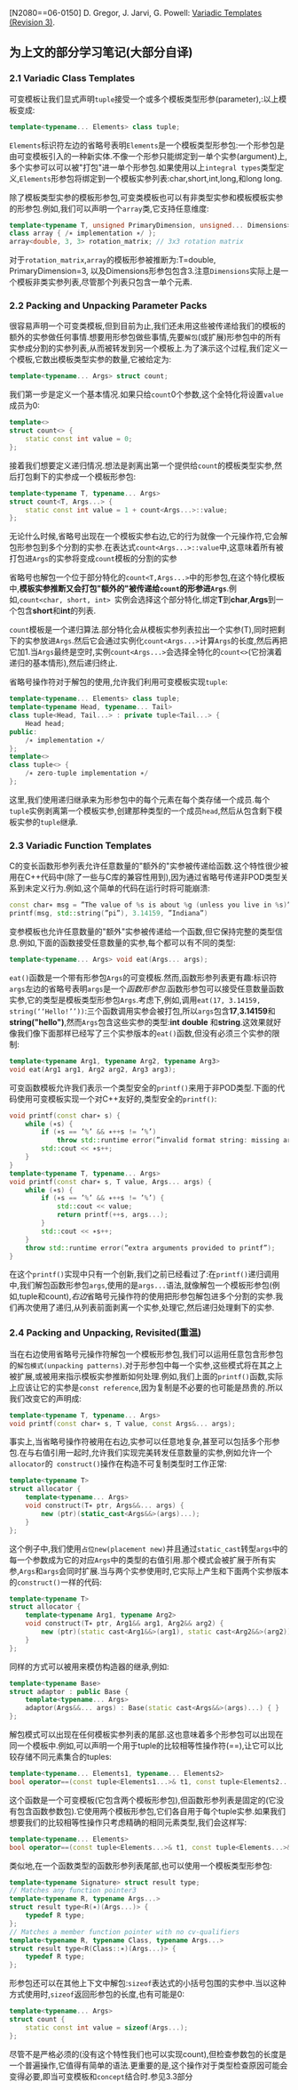[N2080==06-0150] D. Gregor, J. Jarvi, G. Powell: [Variadic Templates (Revision 3)](http://www.open-std.org/jtc1/sc22/wg21/docs/papers/2006/n2080.pdf).

## 为上文的部分学习笔记(大部分自译)

### 2.1       Variadic Class Templates
可变模板让我们显式声明`tuple`接受一个或多个模板类型形参(parameter),:以上模板变成:

``` cpp
template<typename... Elements> class tuple;
```

`Elements`标识符左边的省略号表明`Elements`是一个模板类型形参包:一个形参包是由可变模板引入的一种新实体.不像一个形参只能绑定到一单个实参(argument)上,多个实参可以可以被"打包"进一单个形参包.如果使用以上`integral types`类型定义,`Elements`形参包将绑定到一个模板实参列表:char,short,int,long,和long long.

除了模板类型实参的模板形参包,可变类模板也可以有非类型实参和模板模板实参的形参包.例如,我们可以声明一个`array`类,它支持任意维度:

``` cpp
template<typename T, unsigned PrimaryDimension, unsigned... Dimensions>
class array { /∗ implementation ∗/ };
array<double, 3, 3> rotation_matrix; // 3x3 rotation matrix
```

对于`rotation_matrix`,`array`的模板形参被推断为:T=double, PrimaryDimension=3, 以及Dimensions形参包包含3.注意`Dimensions`实际上是一个模板非类实参列表,尽管那个列表只包含一单个元素.

### 2.2 Packing and Unpacking Parameter Packs

很容易声明一个可变类模板,但到目前为止,我们还未用这些被传递给我们的模板的额外的实参做任何事情.想要用形参包做些事情,先要`解包`(或扩展)形参包中的所有实参成分割的实参列表,从而被转发到另一个模板上.为了演示这个过程,我们定义一个模板,它数出模板类型实参的数量,它被给定为:

```cpp
template<typename... Args> struct count;
```

我们第一步是定义一个基本情况.如果只给`count`0个参数,这个全特化将设置`value`成员为0:

``` cpp
template<>
struct count<> {
	static const int value = 0;
};
```

接着我们想要定义递归情况.想法是剥离出第一个提供给`count`的模板类型实参,然后打包剩下的实参成一个模板形参包:

```cpp
template<typename T, typename... Args>
struct count<T, Args...> {
	static const int value = 1 + count<Args...>::value;
};
```

无论什么时候,省略号出现在一个模板实参右边,它的行为就像一个元操作符,它会解包形参包到多个分割的实参.在表达式`count<Args...>::value`中,这意味着所有被打包进`Args`的实参将变成`count`模板的分割的实参

省略号也解包一个位于部分特化的`count<T,Args...>`中的形参包,在这个特化模板中,**模板实参推断又会打包"额外的"被传递给`count`的形参进`Args`**.例如,`count<char, short, int> `实例会选择这个部分特化,绑定**T**到**char**,**Args**到一个包含**short**和**int**的列表.

`count`模板是一个递归算法.部分特化会从模板实参列表拉出一个实参(T),同时把剩下的实参放进`Args`.然后它会通过实例化`count<Args...>`计算`Args`的长度,然后再把它加1.当`Args`最终是空时,实例`count<Args...>`会选择全特化的`count<>`(它扮演着递归的基本情形),然后递归终止.

省略号操作符对于解包的使用,允许我们利用可变模板实现`tuple`:

```cpp
template<typename... Elements> class tuple;
template<typename Head, typename... Tail>
class tuple<Head, Tail...> : private tuple<Tail...> {
	Head head;
public:
	/∗ implementation ∗/
};
template<>
class tuple<> {
	/∗ zero-tuple implementation ∗/
};
```

这里,我们使用递归继承来为形参包中的每个元素在每个类存储一个成员.每个`tuple`实例剥离第一个模板实参,创建那种类型的一个成员`head`,然后从包含剩下模板实参的`tuple`继承.

### 2.3 Variadic Function Templates
C的变长函数形参列表允许任意数量的"额外的"实参被传递给函数.这个特性很少被用在C++代码中(除了一些与C库的兼容性用到),因为通过省略号传递非POD类型关系到未定义行为.例如,这个简单的代码在运行时将可能崩溃:

```cpp
const char∗ msg = ”The value of %s is about %g (unless you live in %s)”;
printf(msg, std::string(”pi”), 3.14159, ”Indiana”)
```

变参模板也允许任意数量的"额外"实参被传递给一个函数,但它保持完整的类型信息.例如,下面的函数接受任意数量的实参,每个都可以有不同的类型:

``` cpp
template<typename... Args> void eat(Args... args);
```

`eat()`函数是一个带有形参包`Args`的可变模板.然而,函数形参列表更有趣:标识符`args`左边的省略号表明`args`是一个*函数形参包*.函数形参包可以接受任意数量函数实参,它的类型是模板类型形参包`Args`.考虑下,例如,调用`eat(17, 3.14159, string(‘‘Hello!’’))`:三个函数调用实参会被打包,所以`args`包含**17**,**3.14159**和**string("hello")**,然而`Args`包含这些实参的类型:**int** **double** 和**string**.这效果就好像我们像下面那样已经写了三个实参版本的`eat()`函数,但没有必须三个实参的限制:

```cpp
template<typename Arg1, typename Arg2, typename Arg3>
void eat(Arg1 arg1, Arg2 arg2, Arg3 arg3);
```

可变函数模板允许我们表示一个类型安全的`printf()`来用于非POD类型.下面的代码使用可变模板实现一个对C++友好的,类型安全的`printf()`:

```cpp
void printf(const char∗ s) {
    while (∗s) {
        if (∗s == ’%’ && ∗++s != ’%’)
        	throw std::runtime error(”invalid format string: missing arguments”)
        std::cout << ∗s++;
    }
}
template<typename T, typename... Args>
void printf(const char∗ s, T value, Args... args) {
    while (∗s) {
        if (∗s == ’%’ && ∗++s != ’%’) {
            std::cout << value;
            return printf(++s, args...);
        }
        std::cout << ∗s++;
    }
    throw std::runtime error(”extra arguments provided to printf”);
}
```

在这个`printf()`实现中只有一个创新,我们之前已经看过了:在`printf()`递归调用中,我们解包函数形参包`args`,使用的是`args...`语法,就像解包一个模板形参包(例如,tuple和count),*右边*省略号元操作符的使用把形参包解包进多个分割的实参.我们再次使用了递归,从列表前面剥离一个实参,处理它,然后递归处理剩下的实参.

### 2.4 Packing and Unpacking, Revisited(重温)
当在右边使用省略号元操作符解包一个模板形参包,我们可以运用任意包含形参包的`解包模式(unpacking patterns)`.对于形参包中每一个实参,这些模式将在其之上被扩展,或被用来指示模板实参推断如何处理.例如,我们上面的`printf()`函数,实际上应该让它的实参是`const reference`,因为复制是不必要的也可能是昂贵的.所以我们改变它的声明成:

```cpp
template<typename T, typename... Args>
void printf(const char∗ s, T value, const Args&... args);
```

事实上,当省略号操作符被用在右边,实参可以任意地复杂,甚至可以包括多个形参包.在与右值引用一起时,允许我们实现完美转发任意数量的实参,例如允许一个`allocator`的` construct()`操作在构造不可复制类型时工作正常:

```cpp
template<typename T>
struct allocator {
    template<typename... Args>
    void construct(T∗ ptr, Args&&... args) {
    	new (ptr)(static_cast<Args&&>(args)...);
    }
};
```

这个例子中,我们使用`占位new(placement new)`并且通过`static_cast`转型`args`中的每一个参数成为它的对应`Args`中的类型的右值引用.那个模式会被扩展于所有实参,`Args`和`args`会同时扩展.当与两个实参使用时,它实际上产生和下面两个实参版本的`construct()`一样的代码:

```cpp
template<typename T>
struct allocator {
    template<typename Arg1, typename Arg2>
    void construct(T∗ ptr, Arg1&& arg1, Arg2&& arg2) {
    	new (ptr)(static cast<Arg1&&>(arg1), static cast<Arg2&&>(arg2));
    }
};
```

同样的方式可以被用来模仿构造器的继承,例如:

```cpp
template<typename Base>
struct adaptor : public Base {
    template<typename... Args>
    adaptor(Args&&... args) : Base(static cast<Args&&>(args)...) { }
};
```

解包模式可以出现在任何模板实参列表的尾部.这也意味着多个形参包可以出现在同一个模板中.例如,可以声明一个用于tuple的比较相等性操作符(==),让它可以比较存储不同元素集合的tuples:

```cpp
template<typename... Elements1, typename... Elements2>
bool operator==(const tuple<Elements1...>& t1, const tuple<Elements2...>& t2);
```

这个函数是一个可变模板(它包含两个模板形参包),但函数形参列表是固定的(它没有包含函数参数包).它使用两个模板形参包,它们各自用于每个tuple实参.如果我们想要我们的比较相等性操作只考虑精确的相同元素类型,我们会这样写:

```cpp
template<typename... Elements>
bool operator==(const tuple<Elements...>& t1, const tuple<Elements...>& t2);
```

类似地,在一个函数类型的函数形参列表尾部,也可以使用一个模板类型形参包:

```cpp
template<typename Signature> struct result type;
// Matches any function pointer3
template<typename R, typename Args...>
struct result type<R(∗)(Args...)> {
	typedef R type;
};
// Matches a member function pointer with no cv-qualifiers
template<typename R, typename Class, typename Args...>
struct result type<R(Class::∗)(Args...)> {
	typedef R type;
};
```

形参包还可以在其他上下文中解包:`sizeof`表达式的小括号包围的实参中.当以这种方式使用时,`sizeof`返回形参包的长度,也有可能是0:

```cpp
template<typename... Args>
struct count {
	static const int value = sizeof(Args...);
};
```

尽管不是严格必须的(没有这个特性我们也可以实现count),但检查参数包的长度是一个普遍操作,它值得有简单的语法.更重要的是,这个操作对于类型检查原因可能会变得必要,即当可变模板和`concept`结合时.参见3.3部分
